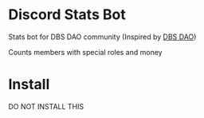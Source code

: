 # Discord Stats Bot
Stats bot for DBS DAO community (Inspired by [DBS DAO](https://t.me/bomzhuem))

Counts members with special roles and money
# Install
DO NOT INSTALL THIS
